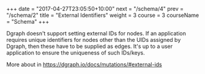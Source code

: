 +++
date = "2017-04-27T23:05:50+10:00"
next = "/schema/4"
prev = "/schema/2"
title = "External Identifiers"
weight = 3
course = 3
courseName = "Schema"
+++

Dgraph doesn't support setting external IDs for nodes. If an application
requires unique identifiers for nodes other than the UIDs assigned by Dgraph,
then these have to be supplied as edges. It's up to a user application to ensure
the uniqueness of such IDs/keys.

More about in https://dgraph.io/docs/mutations/#external-ids
